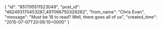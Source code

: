  {
   "id": "851795511523049",
   "post_id": "462493170453287_497066750329262",
   "from_name": "Chris Evan",
   "message": "Must be 18 to read? Well, there goes all of us",
   "created_time": "2015-07-07T20:06:10+0000"
 }
